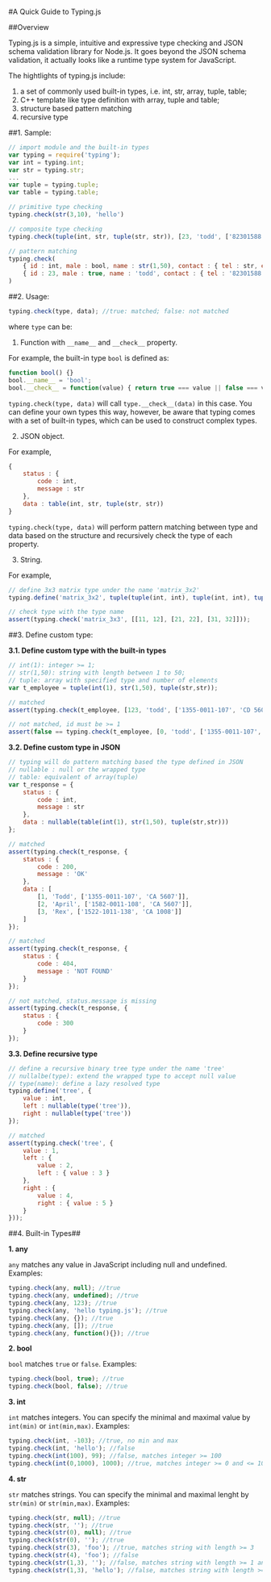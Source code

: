 #A Quick Guide to Typing.js

##Overview

Typing.js is a simple, intuitive and expressive type checking and JSON schema validation library for Node.js. It goes beyond the JSON schema validation, it actually looks like a runtime type system for JavaScript. 

The hightlights of typing.js include:

1. a set of commonly used built-in types, i.e. int, str, array, tuple, table;
2. C++ template like type definition with array, tuple and table;
3. structure based pattern matching
4. recursive type

##1. Sample: 
```JavaScript
// import module and the built-in types
var typing = require('typing');
var int = typing.int;
var str = typing.str;
...
var tuple = typing.tuple;
var table = typing.table;

// primitive type checking
typing.check(str(3,10), 'hello')

// composite type checking
typing.check(tuple(int, str, tuple(str, str)), [23, 'todd', ['82301588', 'todd@mail.com']])

// pattern matching
typing.check(
    { id : int, male : bool, name : str(1,50), contact : { tel : str, email : str }}, 
    { id : 23, male : true, name : 'todd', contact : { tel : '82301588', email : 'tood@mail.com' }}
)
```

##2. Usage:

```Javascript
typing.check(type, data); //true: matched; false: not matched
```

where ```type``` can be:

1) Function with ```__name__``` and ```__check__``` property. 

For example, the built-in type ```bool``` is defined as:

```Javascript
function bool() {}
bool.__name__ = 'bool';
bool.__check__ = function(value) { return true === value || false === value; }
```

```typing.check(type, data)``` will call ```type.__check__(data)``` in this case. You can define your own types this way, however, be aware that typing comes with a set of built-in types, which can be used to construct complex types. 

2) JSON object.

For example, 

```Javascript
{
    status : {
        code : int,
        message : str
    },
    data : table(int, str, tuple(str, str))
}
```

```typing.check(type, data)``` will perform pattern matching between type and data based on the structure and recursively check the type of each property. 

3) String.

For example, 

```Javascript
// define 3x3 matrix type under the name 'matrix_3x2'
typing.define('matrix_3x2', tuple(tuple(int, int), tuple(int, int), tuple(int, int)));

// check type with the type name
assert(typing.check('matrix_3x3', [[11, 12], [21, 22], [31, 32]]));
```

##3. Define custom type:

**3.1. Define custom type with the built-in types**

```JavaScript
// int(1): integer >= 1;
// str(1,50): string with length between 1 to 50;
// tuple: array with specified type and number of elements
var t_employee = tuple(int(1), str(1,50), tuple(str,str));

// matched
assert(typing.check(t_employee, [123, 'todd', ['1355-0011-107', 'CD 5607']]));

// not matched, id must be >= 1
assert(false == typing.check(t_employee, [0, 'todd', ['1355-0011-107', 'CD 5607']]));
```

**3.2. Define custom type in JSON**

```JavaScript
// typing will do pattern matching based the type defined in JSON
// nullable : null or the wrapped type
// table: equivalent of array(tuple)
var t_response = {
    status : {
        code : int,
        message : str
    },
    data : nullable(table(int(1), str(1,50), tuple(str,str)))
};

// matched
assert(typing.check(t_response, {
    status : { 
        code : 200, 
        message : 'OK'
    },
    data : [
        [1, 'Todd', ['1355-0011-107', 'CA 5607']],
        [2, 'April', ['1582-0011-108', 'CA 5607']],
        [3, 'Rex', ['1522-1011-138', 'CA 1008']]
    ]
});

// matched
assert(typing.check(t_response, {
    status : { 
        code : 404, 
        message : 'NOT FOUND'
    }
});

// not matched, status.message is missing
assert(typing.check(t_response, {
    status : {
        code : 300
    }
});
```

**3.3. Define recursive type** 
```Javascript
// define a recursive binary tree type under the name 'tree'
// nullalbe(type): extend the wrapped type to accept null value
// type(name): define a lazy resolved type
typing.define('tree', {
    value : int,
    left : nullable(type('tree')),
    right : nullable(type('tree'))
});

// matched
assert(typing.check('tree', {
    value : 1,
    left : {
        value : 2,
        left : { value : 3 }
    },
    right : {
        value : 4,
        right : { value : 5 }
    }
}));
```

##4. Built-in Types##

**1. any**

```any``` matches any value in JavaScript including null and undefined. Examples:

```Javascript
typing.check(any, null); //true
typing.check(any, undefined); //true
typing.check(any, 123); //true
typing.check(any, 'hello typing.js'); //true
typing.check(any, {}); //true
typing.check(any, []); //true
typing.check(any, function(){}); //true
```

**2. bool**

```bool``` matches ```true``` or ```false```. Examples:

```JavaScript
typing.check(bool, true); //true
typing.check(bool, false); //true
```

**3. int**

```int``` matches integers. You can specify the minimal and maximal value by ```int(min)``` or ```int(min,max)```. Examples:

```JavaScript
typing.check(int, -103); //true, no min and max
typing.check(int, 'hello'); //false
typing.check(int(100), 99); //false, matches integer >= 100
typing.check(int(0,1000), 1000); //true, matches integer >= 0 and <= 1000
```

**4. str**

```str``` matches strings. You can specify the minimal and maximal lenght by ```str(min)``` or ```str(min,max)```. Examples:

```JavaScript
typing.check(str, null); //true
typing.check(str, ''); //true
typing.check(str(0), null); //true
typing.check(str(0), ''); //true
typing.check(str(3), 'foo'); //true, matches string with length >= 3
typing.check(str(4), 'foo'); //false
typing.check(str(1,3), ''); //false, matches string with length >= 1 and <= 3 
typing.check(str(1,3), 'hello'); //false, matches string with length >= 1 and <= 3 
```
